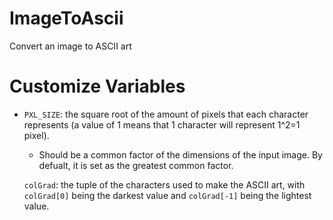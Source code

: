 # ImageToAscii
Convert an image to ASCII art

# Customize Variables
- ```PXL_SIZE```: the square root of the amount of pixels that each character represents (a value of 1 means that 1 character will represent 1^2=1 pixel).
  - Should be a common factor of the dimensions of the input image. By defualt, it is set as the greatest common factor.
  
  ```colGrad```: the tuple of the characters used to make the ASCII art, with ```colGrad[0]``` being the darkest value and ```colGrad[-1]``` being the lightest value.
